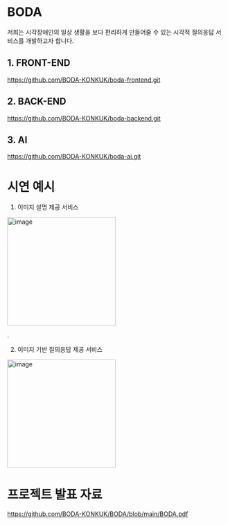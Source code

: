 # BODA
저희는 시각장애인의 일상 생활을 보다 편리하게 만들어줄 수 있는 시각적 질의응답 서비스를 개발하고자 합니다.

## 1. FRONT-END
https://github.com/BODA-KONKUK/boda-frontend.git
## 2. BACK-END
https://github.com/BODA-KONKUK/boda-backend.git
## 3. AI
https://github.com/BODA-KONKUK/boda-ai.git

# 시연 예시
1. 이미지 설명 제공 서비스
<img width="250" alt="image" src="https://github.com/BODA-KONKUK/BODA/assets/58699537/69272e90-96d7-47b6-8217-43933bbae102">

.

2. 이미지 기반 질의응답 제공 서비스
<img width="250" alt="image" src="https://github.com/BODA-KONKUK/BODA/assets/58699537/a486186a-5eab-4842-ac2b-bafda1d83996">


# 프로젝트 발표 자료
https://github.com/BODA-KONKUK/BODA/blob/main/BODA.pdf
